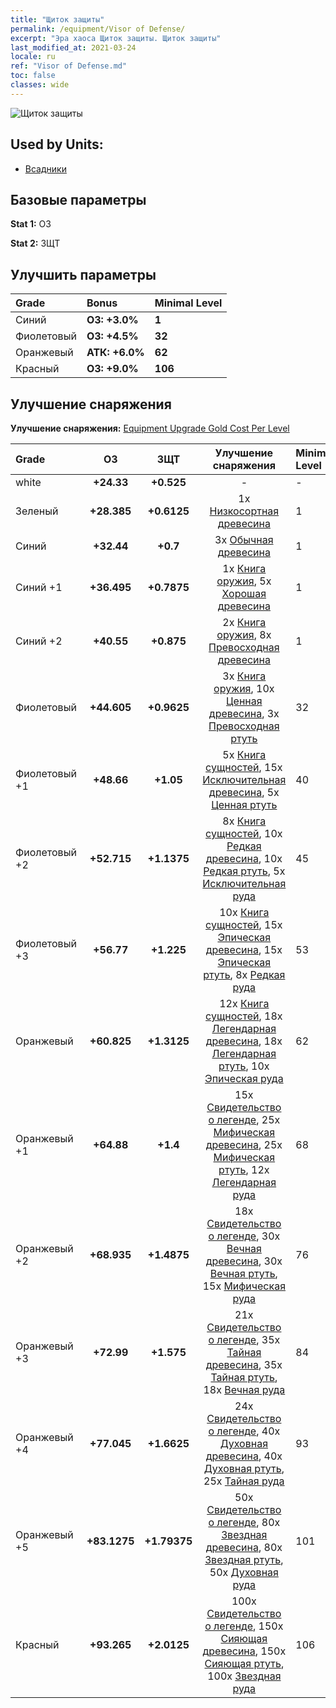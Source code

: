 ```yaml
---
title: "Щиток защиты"
permalink: /equipment/Visor of Defense/
excerpt: "Эра хаоса Щиток защиты. Щиток защиты"
last_modified_at: 2021-03-24
locale: ru
ref: "Visor of Defense.md"
toc: false
classes: wide
---
```


  ![Щиток защиты](/images/e/e_1062.png)

## Used by Units:

* [Всадники](/ru/units/Cavalier/) 


## Базовые параметры
 **Stat 1:** ОЗ

 **Stat 2:** ЗЩТ

## Улучшить параметры

  |     Grade    |   Bonus | Minimal Level | 
  |:-------------|:--------|:--------------| 
  | Синий | **ОЗ: +3.0%** | **1** | 
  | Фиолетовый | **ОЗ: +4.5%** | **32** | 
  | Оранжевый | **АТК: +6.0%** | **62** | 
  | Красный | **ОЗ: +9.0%** | **106** | 


## Улучшение снаряжения
 **Улучшение снаряжения:** [Equipment Upgrade Gold Cost Per Level](/equipment/EquipmentUpgradeCostPerLevel/) 

  |          Grade      | ОЗ | ЗЩТ | Улучшение снаряжения | Minimal Level |
  |:--------------------|:---------:|:---------:|:----------------:|:--------------|
  | white | **+24.33** | **+0.525** | - | - |
  | Зеленый | **+28.385** | **+0.6125** | 1x [Низкосортная древесина](/ru/Items/mat_1/) | 1 |
  | Синий | **+32.44** | **+0.7** | 3x [Обычная древесина](/ru/Items/mat_7/) | 1 |
  | Синий +1 | **+36.495** | **+0.7875** | 1x [Книга оружия](/ru/Items/mat_18/), 5x [Хорошая древесина](/ru/Items/mat_13/) | 1 |
  | Синий +2 | **+40.55** | **+0.875** | 2x [Книга оружия](/ru/Items/mat_25/), 8x [Превосходная древесина](/ru/Items/mat_20/) | 1 |
  | Фиолетовый | **+44.605** | **+0.9625** | 3x [Книга оружия](/ru/Items/mat_32/), 10x [Ценная древесина](/ru/Items/mat_27/), 3x [Превосходная ртуть](/ru/Items/mat_21/) | 32 |
  | Фиолетовый +1 | **+48.66** | **+1.05** | 5x [Книга сущностей](/ru/Items/mat_39/), 15x [Исключительная древесина](/ru/Items/mat_34/), 5x [Ценная ртуть](/ru/Items/mat_28/) | 40 |
  | Фиолетовый +2 | **+52.715** | **+1.1375** | 8x [Книга сущностей](/ru/Items/mat_46/), 10x [Редкая древесина](/ru/Items/mat_41/), 10x [Редкая ртуть](/ru/Items/mat_42/), 5x [Исключительная руда](/ru/Items/mat_33/) | 45 |
  | Фиолетовый +3 | **+56.77** | **+1.225** | 10x [Книга сущностей](/ru/Items/mat_53/), 15x [Эпическая древесина](/ru/Items/mat_48/), 15x [Эпическая ртуть](/ru/Items/mat_49/), 8x [Редкая руда](/ru/Items/mat_40/) | 53 |
  | Оранжевый | **+60.825** | **+1.3125** | 12x [Книга сущностей](/ru/Items/mat_60/), 18x [Легендарная древесина](/ru/Items/mat_55/), 18x [Легендарная ртуть](/ru/Items/mat_56/), 10x [Эпическая руда](/ru/Items/mat_47/) | 62 |
  | Оранжевый +1 | **+64.88** | **+1.4** | 15x [Свидетельство о легенде](/ru/Items/mat_67/), 25x [Мифическая древесина](/ru/Items/mat_62/), 25x [Мифическая ртуть](/ru/Items/mat_63/), 12x [Легендарная руда](/ru/Items/mat_54/) | 68 |
  | Оранжевый +2 | **+68.935** | **+1.4875** | 18x [Свидетельство о легенде](/ru/Items/mat_74/), 30x [Вечная древесина](/ru/Items/mat_69/), 30x [Вечная ртуть](/ru/Items/mat_70/), 15x [Мифическая руда](/ru/Items/mat_61/) | 76 |
  | Оранжевый +3 | **+72.99** | **+1.575** | 21x [Свидетельство о легенде](/ru/Items/mat_81/), 35x [Тайная древесина](/ru/Items/mat_76/), 35x [Тайная ртуть](/ru/Items/mat_77/), 18x [Вечная руда](/ru/Items/mat_68/) | 84 |
  | Оранжевый +4 | **+77.045** | **+1.6625** | 24x [Свидетельство о легенде](/ru/Items/mat_88/), 40x [Духовная древесина](/ru/Items/mat_83/), 40x [Духовная ртуть](/ru/Items/mat_84/), 25x [Тайная руда](/ru/Items/mat_75/) | 93 |
  | Оранжевый +5 | **+83.1275** | **+1.79375** | 50x [Свидетельство о легенде](/ru/Items/mat_95/), 80x [Звездная древесина](/ru/Items/mat_90/), 80x [Звездная ртуть](/ru/Items/mat_91/), 50x [Духовная руда](/ru/Items/mat_82/) | 101 |
  | Красный | **+93.265** | **+2.0125** | 100x [Свидетельство о легенде](/ru/Items/mat_102/), 150x [Сияющая древесина](/ru/Items/mat_97/), 150x [Сияющая ртуть](/ru/Items/mat_98/), 100x [Звездная руда](/ru/Items/mat_89/) | 106 |

